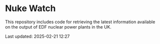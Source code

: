 # Nuke Watch

This repository includes code for retrieving the latest information available on the output of EDF nuclear power plants in the UK.

Last updated: 2025-02-21 12:27